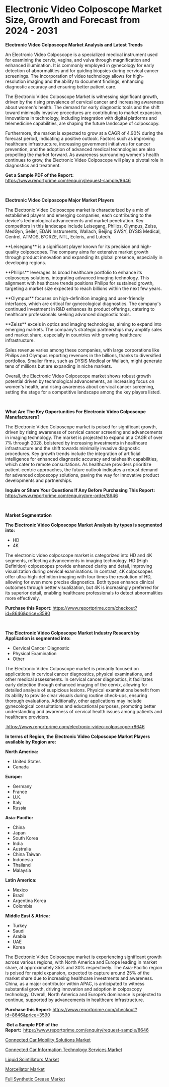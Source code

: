 <p><h1>Electronic Video Colposcope Market Size, Growth and Forecast from 2024 - 2031</h1></p><p><strong>Electronic Video Colposcope Market Analysis and Latest Trends</strong></p>
<p><p>An Electronic Video Colposcope is a specialized medical instrument used for examining the cervix, vagina, and vulva through magnification and enhanced illumination. It is commonly employed in gynecology for early detection of abnormalities and for guiding biopsies during cervical cancer screenings. The incorporation of video technology allows for high-resolution imaging and the ability to document findings, enhancing diagnostic accuracy and ensuring better patient care.</p><p>The Electronic Video Colposcope Market is witnessing significant growth, driven by the rising prevalence of cervical cancer and increasing awareness about women's health. The demand for early diagnostic tools and the shift toward minimally invasive procedures are contributing to market expansion. Innovations in technology, including integration with digital platforms and telemedicine capabilities, are shaping the future landscape of colposcopy. </p><p>Furthermore, the market is expected to grow at a CAGR of 4.90% during the forecast period, indicating a positive outlook. Factors such as improving healthcare infrastructure, increasing government initiatives for cancer prevention, and the adoption of advanced medical technologies are also propelling the market forward. As awareness surrounding women's health continues to grow, the Electronic Video Colposcope will play a pivotal role in diagnostics and treatment.</p></p>
<p><strong>Get a Sample PDF of the Report:&nbsp;</strong> <a href="https://www.reportprime.com/enquiry/request-sample/8646?utm_campaign=8&utm_medium=2&utm_source=Github&utm_content=ia&utm_term=27112024&utm_id=electronic-video-colposcope">https://www.reportprime.com/enquiry/request-sample/8646</a></p>
<p>&nbsp;</p>
<p><strong>Electronic Video Colposcope Major Market Players</strong></p>
<p><p>The Electronic Video Colposcope market is characterized by a mix of established players and emerging companies, each contributing to the device's technological advancements and market penetration. Key competitors in this landscape include Leisegang, Philips, Olympus, Zeiss, MedGyn, Seiler, EDAN Instruments, Wallach, Beijing SWSY, DYSIS Medical, Centrel, ATMOS, B'ORZE, NTL, Ecleris, and Lutech.</p><p>**Leisegang** is a significant player known for its precision and high-quality colposcopes. The company aims for extensive market growth through product innovation and expanding its global presence, especially in developing regions.</p><p>**Philips** leverages its broad healthcare portfolio to enhance its colposcopy solutions, integrating advanced imaging technology. This alignment with healthcare trends positions Philips for sustained growth, targeting a market size expected to reach billions within the next few years.</p><p>**Olympus** focuses on high-definition imaging and user-friendly interfaces, which are critical for gynecological diagnostics. The company's continued investment in R&D enhances its product offerings, catering to healthcare professionals seeking advanced diagnostic tools.</p><p>**Zeiss** excels in optics and imaging technologies, aiming to expand into emerging markets. The company’s strategic partnerships may amplify sales and market share, especially in countries with growing healthcare infrastructure.</p><p>Sales revenue varies among these companies, with large corporations like Philips and Olympus reporting revenues in the billions, thanks to diversified portfolios. Smaller firms, such as DYSIS Medical or Wallach, might generate tens of millions but are expanding in niche markets.</p><p>Overall, the Electronic Video Colposcope market shows robust growth potential driven by technological advancements, an increasing focus on women's health, and rising awareness about cervical cancer screening, setting the stage for a competitive landscape among the key players listed.</p></p>
<p>&nbsp;</p>
<p><strong>What Are The Key Opportunities For Electronic Video Colposcope Manufacturers?</strong></p>
<p><p>The Electronic Video Colposcope market is poised for significant growth, driven by rising awareness of cervical cancer screening and advancements in imaging technology. The market is projected to expand at a CAGR of over 7% through 2028, bolstered by increasing investments in healthcare infrastructure and the shift towards minimally invasive diagnostic procedures. Key growth trends include the integration of artificial intelligence for enhanced diagnostic accuracy and telehealth capabilities, which cater to remote consultations. As healthcare providers prioritize patient-centric approaches, the future outlook indicates a robust demand for advanced colposcopy solutions, paving the way for innovative product developments and partnerships.</p></p>
<p><strong>Inquire or Share Your Questions If Any Before Purchasing This Report:</strong> <a href="https://www.reportprime.com/enquiry/pre-order/8646?utm_campaign=8&utm_medium=2&utm_source=Github&utm_content=ia&utm_term=27112024&utm_id=electronic-video-colposcope">https://www.reportprime.com/enquiry/pre-order/8646</a></p>
<p>&nbsp;</p>
<p><strong>Market Segmentation</strong></p>
<p><strong>The Electronic Video Colposcope Market Analysis by types is segmented into:</strong></p>
<p><ul><li>HD</li><li>4K</li></ul></p>
<p><p>The electronic video colposcope market is categorized into HD and 4K segments, reflecting advancements in imaging technology. HD (High Definition) colposcopes provide enhanced clarity and detail, improving visualization during cervical examinations. In contrast, 4K colposcopes offer ultra-high-definition imaging with four times the resolution of HD, allowing for even more precise diagnostics. Both types enhance clinical outcomes through better visualization, but 4K is increasingly preferred for its superior detail, enabling healthcare professionals to detect abnormalities more effectively.</p></p>
<p><strong>Purchase this Report:&nbsp;</strong><a href="https://www.reportprime.com/checkout?id=8646&price=3590&utm_campaign=8&utm_medium=2&utm_source=Github&utm_content=ia&utm_term=27112024&utm_id=electronic-video-colposcope">https://www.reportprime.com/checkout?id=8646&price=3590</a></p>
<p>&nbsp;</p>
<p><strong>The Electronic Video Colposcope Market Industry Research by Application is segmented into:</strong></p>
<p><ul><li>Cervical Cancer Diagnostic</li><li>Physical Examination</li><li>Other</li></ul></p>
<p><p>The Electronic Video Colposcope market is primarily focused on applications in cervical cancer diagnostics, physical examinations, and other medical assessments. In cervical cancer diagnostics, it facilitates early detection through enhanced imaging of the cervix, allowing for detailed analysis of suspicious lesions. Physical examinations benefit from its ability to provide clear visuals during routine check-ups, ensuring thorough evaluations. Additionally, other applications may include gynecological consultations and educational purposes, promoting better understanding and awareness of cervical health issues among patients and healthcare providers.</p></p>
<p><a href="https://www.reportprime.com/electronic-video-colposcope-r8646?utm_campaign=8&utm_medium=2&utm_source=Github&utm_content=ia&utm_term=27112024&utm_id=electronic-video-colposcope">&nbsp;https://www.reportprime.com/electronic-video-colposcope-r8646</a></p>
<p><strong>In terms of Region, the Electronic Video Colposcope Market Players available by Region are:</strong></p>
<p>
    <p> <strong> North America: </strong>
        <ul>
            <li>United States</li>
            <li>Canada</li>
        </ul>
        </p> 
    <p> <strong> Europe: </strong>
        <ul>
            <li>Germany</li>
            <li>France</li>
            <li>U.K.</li>
            <li>Italy</li>
            <li>Russia</li>
        </ul>
        </p> 
    <p> <strong> Asia-Pacific: </strong>
        <ul>
            <li>China</li>
            <li>Japan</li>
            <li>South Korea</li>
            <li>India</li>
            <li>Australia</li>
            <li>China Taiwan</li>
            <li>Indonesia</li>
            <li>Thailand</li>
            <li>Malaysia</li>
        </ul>
        </p> 
    <p> <strong> Latin America: </strong>
        <ul>
            <li>Mexico</li>
            <li>Brazil</li>
            <li>Argentina Korea</li>
            <li>Colombia</li>
        </ul>
        </p> 
    <p> <strong> Middle East & Africa: </strong>
        <ul>
            <li>Turkey</li>
            <li>Saudi</li>
            <li>Arabia</li>
            <li>UAE</li>
            <li>Korea</li>
        </ul>
    </p>
    </p>
<p><p>The Electronic Video Colposcope market is experiencing significant growth across various regions, with North America and Europe leading in market share, at approximately 35% and 30% respectively. The Asia-Pacific region is poised for rapid expansion, expected to capture around 25% of the market share due to increasing healthcare investments and awareness. China, as a major contributor within APAC, is anticipated to witness substantial growth, driving innovation and adoption in colposcopy technology. Overall, North America and Europe’s dominance is projected to continue, supported by advancements in healthcare infrastructure.</p></p>
<p><strong>Purchase this Report: </strong><a href="https://www.reportprime.com/checkout?id=8646&price=3590&utm_campaign=8&utm_medium=2&utm_source=Github&utm_content=ia&utm_term=27112024&utm_id=electronic-video-colposcope">https://www.reportprime.com/checkout?id=8646&price=3590</a></p>
<p>&nbsp;<strong>Get a Sample PDF of the Report:&nbsp;&nbsp;</strong><a href="https://www.reportprime.com/enquiry/request-sample/8646?utm_campaign=8&utm_medium=2&utm_source=Github&utm_content=ia&utm_term=27112024&utm_id=electronic-video-colposcope">https://www.reportprime.com/enquiry/request-sample/8646</a></p>
<p><strong></strong></p>
<p><p><a href="https://issuu.com/reportprime-2/docs/connected-car-mobility-solutions-ma_88317c16c038cf?utm_campaign=8&utm_medium=2&utm_source=Github&utm_content=ia&utm_term=27112024&utm_id=electronic-video-colposcope">Connected Car Mobility Solutions Market</a></p><p><a href="https://issuu.com/reportprime-2/docs/connected-car-information-technolog_2f3b52a0705064?utm_campaign=8&utm_medium=2&utm_source=Github&utm_content=ia&utm_term=27112024&utm_id=electronic-video-colposcope">Connected Car Information Technology Services Market</a></p><p><a href="https://www.linkedin.com/pulse/global-liquid-scintillators-market-trends-analysis-future-s5m3e?utm_campaign=8&utm_medium=2&utm_source=Github&utm_content=ia&utm_term=27112024&utm_id=electronic-video-colposcope">Liquid Scintillators Market</a></p><p><a href="https://github.com/PeterParrish5/Market-Research-Report-List-7/blob/main/morcellator-market.md?utm_campaign=8&utm_medium=2&utm_source=Github&utm_content=ia&utm_term=27112024&utm_id=electronic-video-colposcope">Morcellator Market</a></p><p><a href="https://www.linkedin.com/pulse/full-synthetic-grease-market-opportunities-emerging-global-u2noe?utm_campaign=8&utm_medium=2&utm_source=Github&utm_content=ia&utm_term=27112024&utm_id=electronic-video-colposcope">Full Synthetic Grease Market</a></p></p>